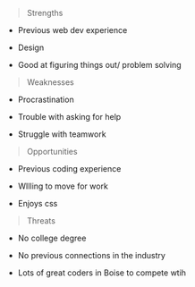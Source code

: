 > Strengths

- Previous web dev experience 

- Design

- Good at figuring things out/ problem solving

> Weaknesses

- Procrastination

- Trouble with asking for help

- Struggle with teamwork

> Opportunities 

- Previous coding experience 

- WIlling to move for work

- Enjoys css

> Threats

- No college degree

- No previous connections in the industry

- Lots of great coders in Boise to compete wtih